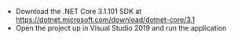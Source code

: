 - Download the .NET Core 3.1.101 SDK at https://dotnet.microsoft.com/download/dotnet-core/3.1
- Open the project up in Visual Studio 2019 and run the application